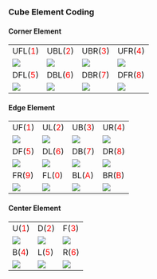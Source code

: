 ### Cube Element Coding
#### Corner Element
<table>
  <tr>
      <td>UFL(<span style="color: red;">1</span>)</td>
      <td>UBL(<span style="color: red;">2</span>)</td>
      <td>UBR(<span style="color: red;">3</span>)</td>
      <td>UFR(<span style="color: red;">4</span>)</td>
  </tr>
  <tr>
      <td><img border="0"  src="../res/c1.png"></td>
      <td><img border="0"  src="../res/c2.png"></td>
      <td><img border="0"  src="../res/c3.png"></td>
      <td><img border="0"  src="../res/c4.png"></td>
  </tr>

  <tr>
      <td>DFL(<span style="color: red;">5</span>)</td>
      <td>DBL(<span style="color: red;">6</span>)</td>
      <td>DBR(<span style="color: red;">7</span>)</td>
      <td>DFR(<span style="color: red;">8</span>)</td>
  </tr>
  <tr>
      <td><img border="0"  src="../res/c5.png"></td>
      <td><img border="0"  src="../res/c6.png"></td>
      <td><img border="0"  src="../res/c7.png"></td>
      <td><img border="0"  src="../res/c8.png"></td>
  </tr>
</table>

#### Edge Element
<table>
  <tr>
      <td>UF(<span style="color: red;">1</span>)</td>
      <td>UL(<span style="color: red;">2</span>)</td>
      <td>UB(<span style="color: red;">3</span>)</td>
      <td>UR(<span style="color: red;">4</span>)</td>
  </tr>
  <tr>
      <td><img border="0"  src="../res/e1.png"></td>
      <td><img border="0"  src="../res/e2.png"></td>
      <td><img border="0"  src="../res/e3.png"></td>
      <td><img border="0"  src="../res/e4.png"></td>
  </tr>

  <tr>
      <td>DF(<span style="color: red;">5</span>)</td>
      <td>DL(<span style="color: red;">6</span>)</td>
      <td>DB(<span style="color: red;">7</span>)</td>
      <td>DR(<span style="color: red;">8</span>)</td>
  </tr>
  <tr>
      <td><img border="0"  src="../res/e5.png"></td>
      <td><img border="0"  src="../res/e6.png"></td>
      <td><img border="0"  src="../res/e7.png"></td>
      <td><img border="0"  src="../res/e8.png"></td>
  </tr>

  <tr>
      <td>FR(<span style="color: red;">9</span>)</td>
      <td>FL(<span style="color: red;">0</span>)</td>
      <td>BL(<span style="color: red;">A</span>)</td>
      <td>BR(<span style="color: red;">B</span>)</td>
  </tr>
  <tr>
      <td><img border="0"  src="../res/e9.png"></td>
      <td><img border="0"  src="../res/e0.png"></td>
      <td><img border="0"  src="../res/eA.png"></td>
      <td><img border="0"  src="../res/eB.png"></td>
  </tr>
</table>

#### Center Element
<table>
<tr>
    <td>U(<span style="color: red;">1</span>)</td>
    <td>D(<span style="color: red;">2</span>)</td>
    <td>F(<span style="color: red;">3</span>)</td>
  </tr>
  <tr>
    <td><img border="0"  src="../res/ce1.png"></td>
    <td><img border="0"  src="../res/ce2.png"></td>
    <td><img border="0"  src="../res/ce3.png"></td>
  </tr>

  <tr>
    <td>B(<span style="color: red;">4</span>)</td>
    <td>L(<span style="color: red;">5</span>)</td>
    <td>R(<span style="color: red;">6</span>)</td>
  </tr>
  <tr>
    <td><img border="0"  src="../res/ce4.png"></td>
    <td><img border="0"  src="../res/ce5.png"></td>
    <td><img border="0"  src="../res/ce6.png"></td>
  </tr>
</table>
